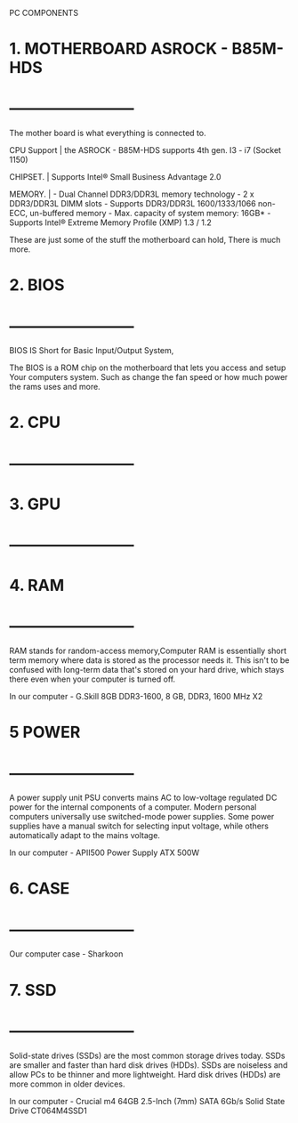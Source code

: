 PC COMPONENTS

# 1. MOTHERBOARD ASROCK - B85M-HDS
# ————————
The mother board is what everything is connected to.

CPU Support  | the ASROCK - B85M-HDS supports 4th gen. I3 - i7 (Socket 1150)

CHIPSET.       | Supports Intel® Small Business Advantage 2.0

MEMORY.	| - Dual Channel DDR3/DDR3L memory technology
		  - 2 x DDR3/DDR3L DIMM slots
		  - Supports DDR3/DDR3L 1600/1333/1066 non-ECC, un-buffered memory
		  - Max. capacity of system memory: 16GB*
		  - Supports Intel® Extreme Memory Profile (XMP) 1.3 / 1.2

These are just some of the stuff the motherboard can hold,
There is much more.




# 2. BIOS
# ————————
BIOS IS Short for Basic Input/Output System,

The BIOS is a ROM chip on the motherboard that lets you access and setup
Your computers system. Such as change the fan speed or how much power the rams uses and more.


# 2. CPU
# ————————


# 3. GPU
# ————————


# 4. RAM
# ————————
RAM stands for random-access memory,Computer RAM is essentially short term memory where data is stored as the processor needs it. This isn't to be confused with long-term data that's stored on your hard drive, which stays there even when your computer is turned off.

In our computer - G.Skill 8GB DDR3-1600, 8 GB, DDR3, 1600 MHz X2


# 5 POWER
# ————————
A power supply unit PSU converts mains AC to low-voltage regulated DC power for the internal components of a computer. Modern personal computers universally use switched-mode power supplies. Some power supplies have a manual switch for selecting input voltage, while others automatically adapt to the mains voltage.

In our computer - APII500 Power Supply ATX 500W


# 6. CASE
# ————————
Our computer case - Sharkoon


# 7. SSD
# ————————
Solid-state drives (SSDs) are the most common storage drives today. SSDs are smaller and faster than hard disk drives (HDDs). SSDs are noiseless and allow PCs to be thinner and more lightweight. Hard disk drives (HDDs) are more common in older devices.

In our computer - Crucial m4 64GB 2.5-Inch (7mm) SATA 6Gb/s Solid State Drive CT064M4SSD1
